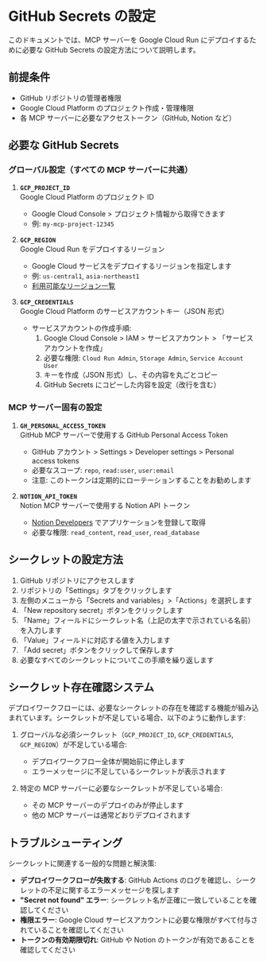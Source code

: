 # GitHub Secrets の設定

このドキュメントでは、MCP サーバーを Google Cloud Run にデプロイするために必要な GitHub Secrets の設定方法について説明します。

## 前提条件

- GitHub リポジトリの管理者権限
- Google Cloud Platform のプロジェクト作成・管理権限
- 各 MCP サーバーに必要なアクセストークン（GitHub, Notion など）

## 必要な GitHub Secrets

### グローバル設定（すべての MCP サーバーに共通）

1. **`GCP_PROJECT_ID`**  
   Google Cloud Platform のプロジェクト ID

   - Google Cloud Console > プロジェクト情報から取得できます
   - 例: `my-mcp-project-12345`

2. **`GCP_REGION`**  
   Google Cloud Run をデプロイするリージョン

   - Google Cloud サービスをデプロイするリージョンを指定します
   - 例: `us-central1`, `asia-northeast1`
   - [利用可能なリージョン一覧](https://cloud.google.com/run/docs/locations)

3. **`GCP_CREDENTIALS`**  
   Google Cloud Platform のサービスアカウントキー（JSON 形式）

   - サービスアカウントの作成手順:
     1. Google Cloud Console > IAM > サービスアカウント > 「サービスアカウントを作成」
     2. 必要な権限: `Cloud Run Admin`, `Storage Admin`, `Service Account User`
     3. キーを作成（JSON 形式）し、その内容を丸ごとコピー
     4. GitHub Secrets にコピーした内容を設定（改行を含む）

### MCP サーバー固有の設定

1. **`GH_PERSONAL_ACCESS_TOKEN`**  
   GitHub MCP サーバーで使用する GitHub Personal Access Token

   - GitHub アカウント > Settings > Developer settings > Personal access tokens
   - 必要なスコープ: `repo`, `read:user`, `user:email`
   - 注意: このトークンは定期的にローテーションすることをお勧めします

2. **`NOTION_API_TOKEN`**  
   Notion MCP サーバーで使用する Notion API トークン

   - [Notion Developers](https://developers.notion.com/) でアプリケーションを登録して取得
   - 必要な権限: `read_content`, `read_user`, `read_database`

## シークレットの設定方法

1. GitHub リポジトリにアクセスします
2. リポジトリの「Settings」タブをクリックします
3. 左側のメニューから「Secrets and variables」>「Actions」を選択します
4. 「New repository secret」ボタンをクリックします
5. 「Name」フィールドにシークレット名（上記の太字で示されている名前）を入力します
6. 「Value」フィールドに対応する値を入力します
7. 「Add secret」ボタンをクリックして保存します
8. 必要なすべてのシークレットについてこの手順を繰り返します

## シークレット存在確認システム

デプロイワークフローには、必要なシークレットの存在を確認する機能が組み込まれています。シークレットが不足している場合、以下のように動作します:

1. グローバルな必須シークレット（`GCP_PROJECT_ID`, `GCP_CREDENTIALS`, `GCP_REGION`）が不足している場合:

   - デプロイワークフロー全体が開始前に停止します
   - エラーメッセージに不足しているシークレットが表示されます

2. 特定の MCP サーバーに必要なシークレットが不足している場合:
   - その MCP サーバーのデプロイのみが停止します
   - 他の MCP サーバーは通常どおりデプロイされます

## トラブルシューティング

シークレットに関連する一般的な問題と解決策:

- **デプロイワークフローが失敗する**: GitHub Actions のログを確認し、シークレットの不足に関するエラーメッセージを探します
- **"Secret not found" エラー**: シークレット名が正確に一致していることを確認してください
- **権限エラー**: Google Cloud サービスアカウントに必要な権限がすべて付与されていることを確認してください
- **トークンの有効期限切れ**: GitHub や Notion のトークンが有効であることを確認してください
